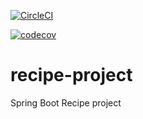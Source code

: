 [![CircleCI](https://circleci.com/gh/eltishehu/elti-recipe-project.svg?style=svg)](https://circleci.com/gh/eltishehu/elti-recipe-project)

[![codecov](https://codecov.io/gh/eltishehu/elti-recipe-project/branch/master/graph/badge.svg)](https://codecov.io/gh/eltishehu/elti-recipe-project)

# recipe-project

Spring Boot Recipe project 
